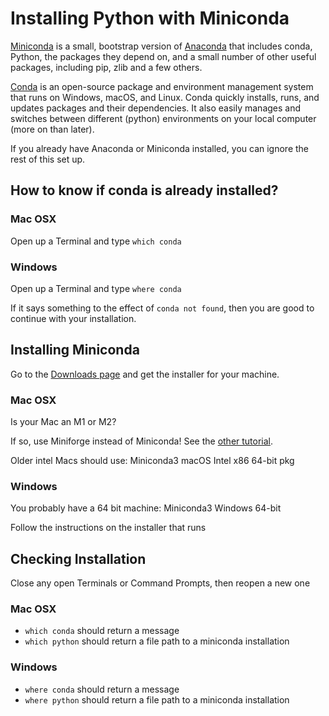 # Installing Python with Miniconda

[Miniconda](https://docs.conda.io/en/latest/miniconda.html) is a small, bootstrap version of [Anaconda](https://docs.conda.io/projects/conda/en/latest/glossary.html#anaconda-glossary) that includes conda, Python, the packages they depend on, and a small number of other useful packages, including pip, zlib and a few others.

[Conda](https://docs.conda.io/projects/conda/en/latest/) is an open-source package and environment management system that runs on Windows, macOS, and Linux. Conda quickly installs, runs, and updates packages and their dependencies. It also easily manages and switches between different (python) environments on your local computer (more on than later). 

If you already have Anaconda or Miniconda installed, you can ignore the rest of this set up.

## How to know if conda is already installed?

### Mac OSX

Open up a Terminal and type ``which conda``

### Windows

Open up a Terminal and type ``where conda``

If it says something to the effect of ``conda not found``, then you are good to continue with your installation.

## Installing Miniconda 

Go to the [Downloads page](https://docs.conda.io/en/latest/miniconda.html) and get the installer for your machine.

### Mac OSX

Is your Mac an M1 or M2?

If so, use Miniforge instead of Miniconda! See the [other tutorial](Mac-M1-Troubleshooting.md).

Older intel Macs should use: Miniconda3 macOS Intel x86 64-bit pkg

### Windows

You probably have a 64 bit machine: Miniconda3 Windows 64-bit

Follow the instructions on the installer that runs 

## Checking Installation 

Close any open Terminals or Command Prompts, then reopen a new one 

### Mac OSX

* ``which conda`` should return a message 
* ``which python`` should return a file path to a miniconda installation 

### Windows

* ``where conda`` should return a message 
* ``where python`` should return a file path to a miniconda installation 

